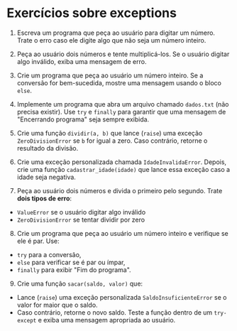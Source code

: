 # Exercícios sobre exceptions

1. Escreva um programa que peça ao usuário para digitar um número. Trate o erro caso ele digite algo que não seja um número inteiro.

2. Peça ao usuário dois números e tente multiplicá-los. Se o usuário digitar algo inválido, exiba uma mensagem de erro.

3. Crie um programa que peça ao usuário um número inteiro. Se a conversão for bem-sucedida, mostre uma mensagem usando o bloco `else`.

4. Implemente um programa que abra um arquivo chamado `dados.txt` (não precisa existir). Use `try` e `finally` para garantir que uma mensagem de "Encerrando programa" seja sempre exibida.

5. Crie uma função `dividir(a, b)` que lance (`raise`) uma exceção `ZeroDivisionError` se `b` for igual a zero. Caso contrário, retorne o resultado da divisão.

6. Crie uma exceção personalizada chamada `IdadeInvalidaError`. Depois, crie uma função `cadastrar_idade(idade)` que lance essa exceção caso a idade seja negativa.

7. Peça ao usuário dois números e divida o primeiro pelo segundo. Trate **dois tipos de erro**:

* `ValueError` se o usuário digitar algo inválido
* `ZeroDivisionError` se tentar dividir por zero

8. Crie um programa que peça ao usuário um número inteiro e verifique se ele é par. Use:

* `try` para a conversão,
* `else` para verificar se é par ou ímpar,
* `finally` para exibir "Fim do programa".

9. Crie uma função `sacar(saldo, valor)` que:

* Lance (`raise`) uma exceção personalizada `SaldoInsuficienteError` se o valor for maior que o saldo.
* Caso contrário, retorne o novo saldo.
  Teste a função dentro de um `try-except` e exiba uma mensagem apropriada ao usuário.

